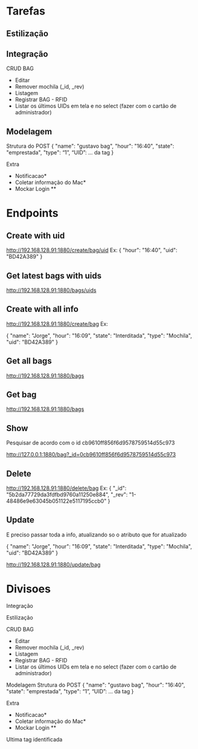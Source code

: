 # Tarefas

## Estilização

## Integração
CRUD BAG
- Editar
- Remover mochila (_id, _rev)
- Listagem
- Registrar BAG - RFID
- Listar os últimos UIDs em tela e no select (fazer com o cartão de administrador)

## Modelagem
Strutura do POST
{
    "name": "gustavo bag",
    "hour": "16:40",
    "state": "emprestada",
    "type": “1”,
    “UID”: … da tag
}

Extra
- Notificacao*
- Coletar informação do Mac*
- Mockar Login **

# Endpoints

## Create with uid
http://192.168.128.91:1880/create/bag/uid
Ex:
{
    "hour": "16:40",
    "uid": "BD42A389"
}

## Get latest bags with uids
http://192.168.128.91:1880/bags/uids

## Create with all info
http://192.168.128.91:1880/create/bag
Ex:

{
    "name": "Jorge",
    "hour": "16:09",
    "state": "Interditada",
    "type": "Mochila",
    "uid": "BD42A389"
}

## Get all bags
http://192.168.128.91:1880/bags

## Get bag
http://192.168.128.91:1880/bags

## Show

Pesquisar de acordo com o id cb9610ff856f6d9578759514d55c973

http://127.0.0.1:1880/bag?_id=0cb9610ff856f6d9578759514d55c973

## Delete
http://192.168.128.91:1880/delete/bag
Ex:
{
    "_id": "5b2da77729da3fdfbd9760a11250e884",
    "_rev": "1-48486e9e63045b051122e5117195ccb0"
}

## Update

E preciso passar toda a info, atualizando so o atributo que for atualizado

{
    "name": "Jorge",
    "hour": "16:09",
    "state": "Interditada",
    "type": "Mochila",
    "uid": "BD42A389"
}

http://192.168.128.91:1880/update/bag

# Divisoes

Integração

Estilização

CRUD BAG
- Editar
- Remover mochila (_id, _rev)
- Listagem
- Registrar BAG - RFID
- Listar os últimos UIDs em tela e no select (fazer com o cartão de administrador)

Modelagem
Strutura do POST
{
    "name": "gustavo bag",
    "hour": "16:40",
    "state": "emprestada",
    "type": “1”,
    “UID”: … da tag
}

Extra
- Notificacao*
- Coletar informação do Mac*
- Mockar Login **

Ultima tag identificada




